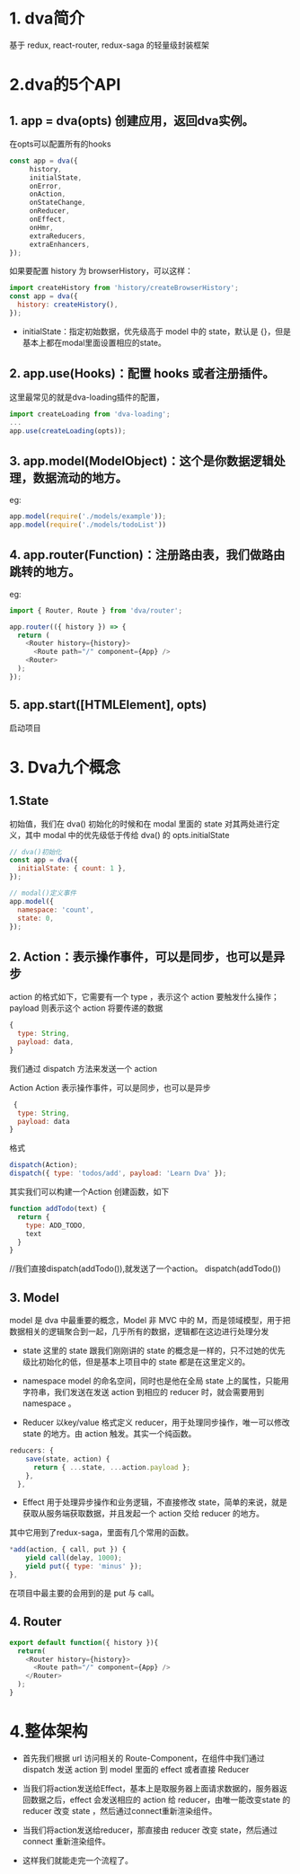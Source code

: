 # 1. dva简介
基于 redux, react-router, redux-saga 的轻量级封装框架
# 2.dva的5个API
## 1. app = dva(opts)  创建应用，返回dva实例。
在opts可以配置所有的hooks
```js
const app = dva({
     history,
     initialState,
     onError,
     onAction,
     onStateChange,
     onReducer,
     onEffect,
     onHmr,
     extraReducers,
     extraEnhancers,
});
```
如果要配置 history 为 browserHistory，可以这样：
```js
import createHistory from 'history/createBrowserHistory';
const app = dva({
  history: createHistory(),
});
```
* initialState：指定初始数据，优先级高于 model 中的 state，默认是 {}，但是基本上都在modal里面设置相应的state。
## 2. app.use(Hooks)：配置 hooks 或者注册插件。
这里最常见的就是dva-loading插件的配置，
```js
import createLoading from 'dva-loading';
...
app.use(createLoading(opts));
```
## 3. app.model(ModelObject)：这个是你数据逻辑处理，数据流动的地方。
eg:
```js
app.model(require('./models/example'));
app.model(require('./models/todoList'))
```
## 4. app.router(Function)：注册路由表，我们做路由跳转的地方。
eg: 
```js
import { Router, Route } from 'dva/router';

app.router(({ history }) => {
  return (
    <Router history={history}>
      <Route path="/" component={App} />
    <Router>
  );
});
```
## 5. app.start([HTMLElement], opts)
启动项目
# 3. Dva九个概念
## 1.State
初始值，我们在 dva() 初始化的时候和在 modal 里面的 state 对其两处进行定义，其中 modal 中的优先级低于传给 dva() 的 opts.initialState
```js
// dva()初始化
const app = dva({
  initialState: { count: 1 },
});

// modal()定义事件
app.model({
  namespace: 'count',
  state: 0,
});
```
## 2. Action：表示操作事件，可以是同步，也可以是异步
action 的格式如下，它需要有一个 type ，表示这个 action 要触发什么操作；payload 则表示这个 action 将要传递的数据
```js
{
  type: String,
  payload: data,
}
```
我们通过 dispatch 方法来发送一个 action

Action
Action 表示操作事件，可以是同步，也可以是异步
```js
 {
  type: String,
  payload: data
}
```
格式
```js
dispatch(Action);
dispatch({ type: 'todos/add', payload: 'Learn Dva' });
```

其实我们可以构建一个Action 创建函数，如下
```js
function addTodo(text) {
  return {
    type: ADD_TODO,
    text
  }
}
```
//我们直接dispatch(addTodo()),就发送了一个action。
dispatch(addTodo())
## 3. Model
model 是 dva 中最重要的概念，Model 非 MVC 中的 M，而是领域模型，用于把数据相关的逻辑聚合到一起，几乎所有的数据，逻辑都在这边进行处理分发

* state
这里的 state 跟我们刚刚讲的 state 的概念是一样的，只不过她的优先级比初始化的低，但是基本上项目中的 state 都是在这里定义的。

* namespace
model 的命名空间，同时也是他在全局 state 上的属性，只能用字符串，我们发送在发送 action 到相应的 reducer 时，就会需要用到 namespace 。

* Reducer
以key/value 格式定义 reducer，用于处理同步操作，唯一可以修改 state 的地方。由 action 触发。其实一个纯函数。
```js
reducers: {
    save(state, action) {
      return { ...state, ...action.payload };
    },
  },
```
* Effect
用于处理异步操作和业务逻辑，不直接修改 state，简单的来说，就是获取从服务端获取数据，并且发起一个 action 交给 reducer 的地方。

其中它用到了redux-saga，里面有几个常用的函数。
```js
*add(action, { call, put }) {
    yield call(delay, 1000);
    yield put({ type: 'minus' });
},
```
在项目中最主要的会用到的是 put 与 call。
## 4. Router
```js
export default function({ history }){
  return(
    <Router history={history}>
      <Route path="/" component={App} />
    </Router>
  );
}
```
# 4.整体架构
* 首先我们根据 url 访问相关的 Route-Component，在组件中我们通过 dispatch 发送 action 到 model 里面的 effect 或者直接 Reducer

* 当我们将action发送给Effect，基本上是取服务器上面请求数据的，服务器返回数据之后，effect 会发送相应的 action 给 reducer，由唯一能改变state 的 reducer 改变 state ，然后通过connect重新渲染组件。

* 当我们将action发送给reducer，那直接由 reducer 改变 state，然后通过 connect 重新渲染组件。

* 这样我们就能走完一个流程了。

